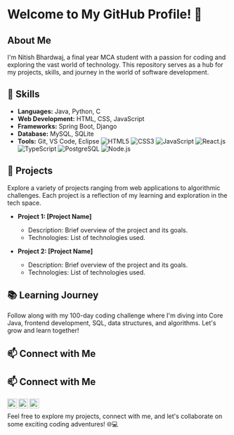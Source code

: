 # Welcome to My GitHub Profile! 👋

## About Me

I'm Nitish Bhardwaj, a final year MCA student with a passion for coding and exploring the vast world of technology. This repository serves as a hub for my projects, skills, and journey in the world of software development.

## 🔧 Skills

- **Languages:** Java, Python, C
- **Web Development:** HTML, CSS, JavaScript
- **Frameworks:** Spring Boot, Django
- **Database:** MySQL, SQLite
- **Tools:** Git, VS Code, Eclipse
![HTML5](https://img.shields.io/badge/HTML5-E34F26?style=for-the-badge&logo=html5&logoColor=white)
![CSS3](https://img.shields.io/badge/CSS3-1572B6?style=for-the-badge&logo=css3&logoColor=white)
![JavaScript](https://img.shields.io/badge/JavaScript-323330?style=for-the-badge&logo=javascript&logoColor=F7DF1E)
![React.js](https://img.shields.io/badge/React.js-white?style=for-the-badge&logo=react)
![TypeScript](https://img.shields.io/badge/TypeScript-blue?style=for-the-badge&logo=typescript&logoColor=white)
![PostgreSQL](https://img.shields.io/badge/PostgreSQL-white?style=for-the-badge&logo=postgresql&logoColor=blue)
![Node.js](https://img.shields.io/badge/Node.js-43853D?style=for-the-badge&logo=node.js&logoColor=white)
## 🚀 Projects

Explore a variety of projects ranging from web applications to algorithmic challenges. Each project is a reflection of my learning and exploration in the tech space.

- **Project 1: [Project Name]**
  - Description: Brief overview of the project and its goals.
  - Technologies: List of technologies used.

- **Project 2: [Project Name]**
  - Description: Brief overview of the project and its goals.
  - Technologies: List of technologies used.

## 📚 Learning Journey

Follow along with my 100-day coding challenge where I'm diving into Core Java, frontend development, SQL, data structures, and algorithms. Let's grow and learn together!

## 📫 Connect with Me

## 📫 Connect with Me

[<img align="left" alt="LinkedIn" width="22px" src="https://img.icons8.com/color/48/000000/linkedin.png" />](https://www.linkedin.com/in/nitish-bhardwaj-7792701b2/) 
[<img align="left" alt="Twitter" width="22px" src="https://img.icons8.com/color/48/000000/twitter.png" />](https://twitter.com/) 
[<img align="left" alt="Email" width="22px" src="https://img.icons8.com/color/48/000000/gmail.png" />](nitish2001.nb@gmail.com)

<br />


Feel free to explore my projects, connect with me, and let's collaborate on some exciting coding adventures! 🌐💻
